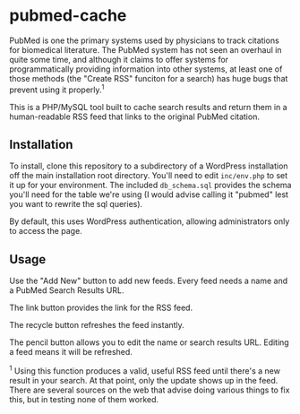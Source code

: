 # pubmed-cache

PubMed is one the primary systems used by physicians to track citations for biomedical literature. The PubMed system has not seen an overhaul in quite some time, and although it claims to offer systems for programmatically providing information into other systems, at least one of those methods (the "Create RSS" funciton for a search) has huge bugs that prevent using it properly.<sup>1</sup>

This is a PHP/MySQL tool built to cache search results and return them in a human-readable RSS feed that links to the original PubMed citation.

## Installation

To install, clone this repository to a subdirectory of a WordPress installation off the main installation root directory. You'll need to edit `inc/env.php` to set it up for your environment. The included `db_schema.sql` provides the schema you'll need for the table we're using (I would advise calling it "pubmed" lest you want to rewrite the sql queries).

By default, this uses WordPress authentication, allowing administrators only to access the page.

## Usage

Use the "Add New" button to add new feeds. Every feed needs a name and a PubMed Search Results URL.

The link button provides the link for the RSS feed.

The recycle button refreshes the feed instantly.

The pencil button allows you to edit the name or search results URL. Editing a feed means it will be refreshed.

<sup>1</sup> Using this function produces a valid, useful RSS feed until there's a new result in your search. At that point, only the update shows up in the feed. There are several sources on the web that advise doing various things to fix this, but in testing none of them worked.

